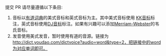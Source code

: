 提交 PR 请尽量遵循以下条目:

1. 音标以[有道词典](http://dict.youdao.com/)的美式音标和英式音标为主。其中美式音标使用 [KK音标](https://zh.wikipedia.org/wiki/KK%E9%9F%B3%E6%A8%99)标注，英式音标使用[DJ音标](https://zh.wikipedia.org/wiki/DJ%E9%9F%B3%E6%A8%99)标注。如果有兴趣可以添加[Merriam-Webster](https://www.merriam-webster.com/)的韦氏音标。
2. 发音使用美式发音，暂时使用有道的音源。链接为 http://dict.youdao.com/dictvoice?audio=word&type=2，把链接中的word为对应单词即可。
